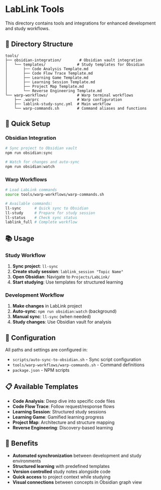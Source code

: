 # LabLink Tools

This directory contains tools and integrations for enhanced development and study workflows.

## 📁 Directory Structure

```
tools/
├── obsidian-integration/        # Obsidian vault integration
│   └── templates/              # Study templates for Obsidian
│       ├── Code Analysis Template.md
│       ├── Code Flow Trace Template.md
│       ├── Learning Game Template.md
│       ├── Learning Session Template.md
│       ├── Project Map Template.md
│       └── Reverse Engineering Template.md
└── warp-workflows/             # Warp terminal workflows
    ├── .warprc                 # Warp configuration
    ├── lablink-study-sync.yml  # Main workflow
    └── warp-commands.sh        # Command aliases and functions
```

## 🚀 Quick Setup

### Obsidian Integration
```bash
# Sync project to Obsidian vault
npm run obsidian:sync

# Watch for changes and auto-sync
npm run obsidian:watch
```

### Warp Workflows
```bash
# Load LabLink commands
source tools/warp-workflows/warp-commands.sh

# Available commands:
ll-sync      # Quick sync to Obsidian
ll-study     # Prepare for study session
ll-status    # Check sync status
lablink_full # Complete workflow
```

## 📚 Usage

### Study Workflow
1. **Sync project**: `ll-sync`
2. **Create study session**: `lablink_session "Topic Name"`
3. **Open Obsidian**: Navigate to `Projects/LabLink/`
4. **Start studying**: Use templates for structured learning

### Development Workflow
1. **Make changes** in LabLink project
2. **Auto-sync**: `npm run obsidian:watch` (background)
3. **Manual sync**: `ll-sync` (when needed)
4. **Study changes**: Use Obsidian vault for analysis

## 🔧 Configuration

All paths and settings are configured in:
- `scripts/auto-sync-to-obsidian.sh` - Sync script configuration
- `tools/warp-workflows/warp-commands.sh` - Command definitions
- `package.json` - NPM scripts

## 📋 Available Templates

- **Code Analysis**: Deep dive into specific code files
- **Code Flow Trace**: Follow request/response flows
- **Learning Session**: Structured study sessions
- **Learning Game**: Gamified learning progress
- **Project Map**: Architecture and structure mapping
- **Reverse Engineering**: Discovery-based learning

## 🎯 Benefits

- **Automated synchronization** between development and study environments
- **Structured learning** with predefined templates
- **Version controlled** study notes alongside code
- **Quick access** to project context while studying
- **Visual connections** between concepts in Obsidian graph view
